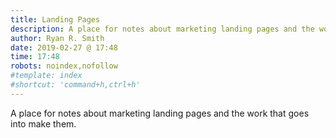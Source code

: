 ```yaml
---
title: Landing Pages
description: A place for notes about marketing landing pages and the work that goes into make them
author: Ryan R. Smith
date: 2019-02-27 @ 17:48
time: 17:48
robots: noindex,nofollow
#template: index
#shortcut: 'command+h,ctrl+h'
---
```


A place for notes about marketing landing pages and the work that goes into make them.
